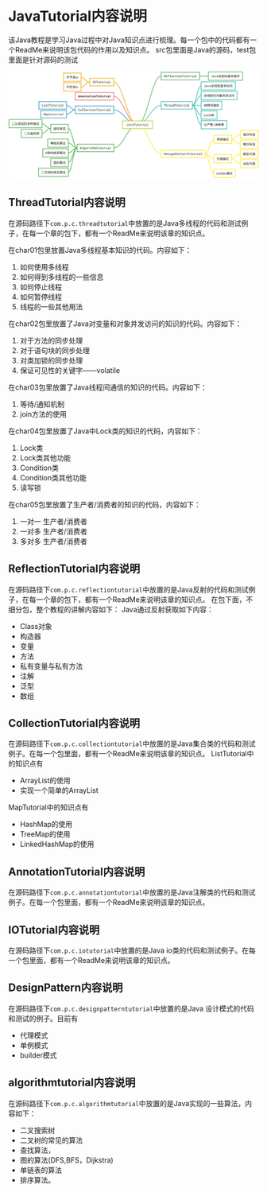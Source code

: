 # JavaTutorial内容说明
该Java教程是学习Java过程中对Java知识点进行梳理。每一个包中的代码都有一个ReadMe来说明该包代码的作用以及知识点。
src包里面是Java的源码，test包里面是针对源码的测试

![Alt text](images/JavaTutorial目录.png)

## ThreadTutorial内容说明
在源码路径下`com.p.c.threadtutorial`中放置的是Java多线程的代码和测试例子，在每一个章的包下，都有一个ReadMe来说明该章的知识点。

在char01包里放置Java多线程基本知识的代码。内容如下：

1. 如何使用多线程
2. 如何得到多线程的一些信息
3. 如何停止线程
4. 如何暂停线程
5. 线程的一些其他用法

在char02包里放置了Java对变量和对象并发访问的知识的代码。内容如下：

1. 对于方法的同步处理
2. 对于语句块的同步处理
3. 对类加锁的同步处理
4. 保证可见性的关键字——volatile

在char03包里放置了Java线程间通信的知识的代码。内容如下：

1. 等待/通知机制
2. join方法的使用

在char04包里放置了Java中Lock类的知识的代码，内容如下：

1. Lock类
2. Lock类其他功能
3. Condition类
4. Condition类其他功能
5. 读写锁

在char05包里放置了生产者/消费者的知识的代码，内容如下：

1. 一对一 生产者/消费者
2. 一对多 生产者/消费者
3. 多对多 生产者/消费者

## ReflectionTutorial内容说明
在源码路径下`com.p.c.reflectiontutorial`中放置的是Java反射的代码和测试例子，在每一个章的包下，都有一个ReadMe来说明该章的知识点。
在包下面，不细分包，整个教程的讲解内容如下：
Java通过反射获取如下内容：

- Class对象
- 构造器
- 变量
- 方法
- 私有变量与私有方法
- 注解
- 泛型
- 数组

## CollectionTutorial内容说明
在源码路径下`com.p.c.collectiontutorial`中放置的是Java集合类的代码和测试例子。在每一个包里面，都有一个ReadMe来说明该章的知识点。
ListTutorial中的知识点有

- ArrayList的使用
- 实现一个简单的ArrayList

MapTutorial中的知识点有

- HashMap的使用
- TreeMap的使用
- LinkedHashMap的使用

## AnnotationTutorial内容说明

在源码路径下`com.p.c.annotationtutorial`中放置的是Java注解类的代码和测试例子。在每一个包里面，都有一个ReadMe来说明该章的知识点。


## IOTutorial内容说明

在源码路径下`com.p.c.iotutorial`中放置的是Java io类的代码和测试例子。在每一个包里面，都有一个ReadMe来说明该章的知识点。

## DesignPattern内容说明

在源码路径下`com.p.c.designpatterntutorial`中放置的是Java 设计模式的代码和测试的例子。目前有

- 代理模式
- 单例模式
- builder模式

## algorithmtutorial内容说明

在源码路径下`com.p.c.algorithmtutorial`中放置的是Java实现的一些算法，内容如下：

- 二叉搜索树
- 二叉树的常见的算法
- 查找算法，
- 图的算法(DFS,BFS，Dijkstra)
- 单链表的算法
- 排序算法。

